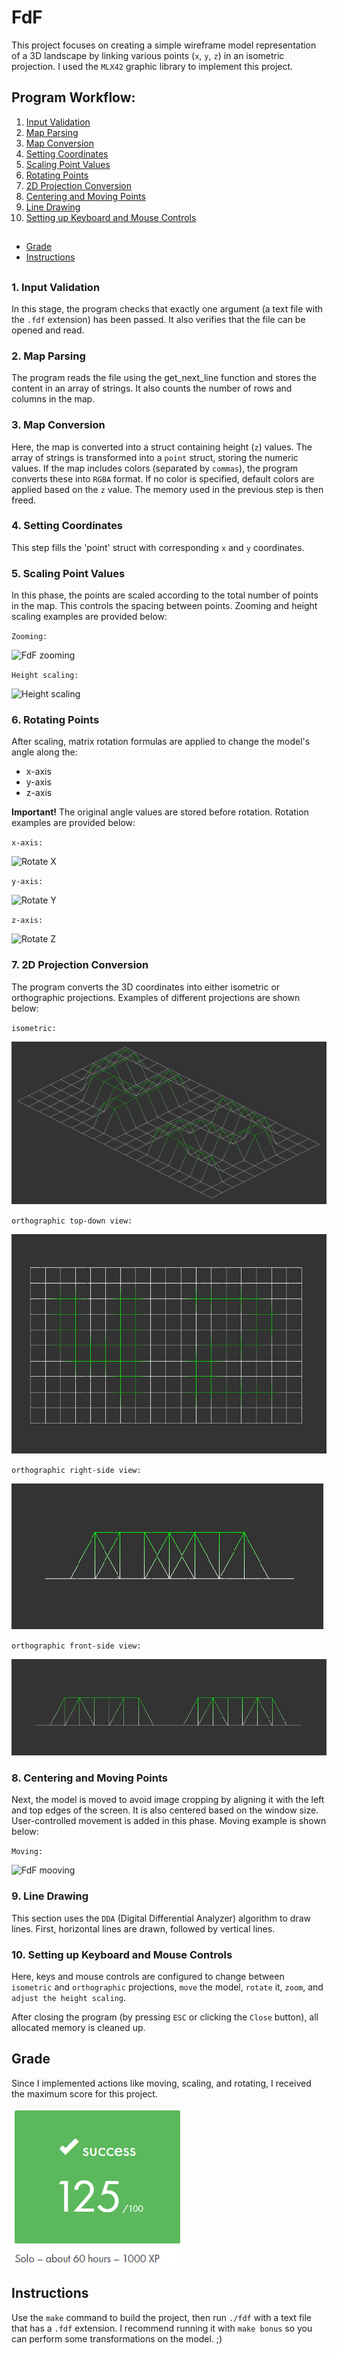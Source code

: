 # FdF

This project focuses on creating a simple wireframe model representation of a 3D landscape by linking various points (`x`, `y`, `z`) in an isometric projection. I used the `MLX42` graphic library to implement this project.

## Program Workflow:
<ol>
  <li><a href="#Input">Input Validation</a></li>
  <li><a href="#Parsing">Map Parsing</a></li>
  <li><a href="#MapConv">Map Conversion</a></li>
  <li><a href="#Set">Setting Coordinates</a></li>
  <li><a href="#Scaling">Scaling Point Values</a></li>
  <li><a href="#Rotating">Rotating Points</a></li>
  <li><a href="#2D">2D Projection Conversion</a></li>
  <li><a href="#Moving">Centering and Moving Points</a></li>
  <li><a href="#Drawing">Line Drawing</a></li>
  <li><a href="#Hooks">Setting up Keyboard and Mouse Controls</a></li>
</ol>

##

<ul>
  <li><a href="#Grade">Grade</a></li>
  <li><a href="#Instructions">Instructions</a></li>
</ul>

##

### <h3 id="Input">1. Input Validation</h3>
In this stage, the program checks that exactly one argument (a text file with the `.fdf` extension) has been passed. It also verifies that the file can be opened and read.

### <h3 id="Parsing">2. Map Parsing</h3>
The program reads the file using the get_next_line function and stores the content in an array of strings. It also counts the number of rows and columns in the map.

### <h3 id="MapConv">3. Map Conversion</h3>
Here, the map is converted into a struct containing height (`z`) values. The array of strings is transformed into a `point` struct, storing the numeric values. If the map includes colors (separated by `commas`), the program converts these into `RGBA` format. If no color is specified, default colors are applied based on the `z` value. The memory used in the previous step is then freed.

### <h3 id="Set">4. Setting Coordinates</h3>
This step fills the 'point' struct with corresponding `x` and `y` coordinates.

### <h3 id="Scaling">5. Scaling Point Values</h3>
In this phase, the points are scaled according to the total number of points in the map. This controls the spacing between points. Zooming and height scaling examples are provided below:

`Zooming:`

![FdF zooming](https://github.com/FPyMEHTAPIU/FdF/blob/main/media/Fdf_zoom.gif)

`Height scaling:`

![Height scaling](https://github.com/FPyMEHTAPIU/FdF/blob/main/media/Fdf_scale_z.gif)

### <h3 id="Rotating">6. Rotating Points</h3>
After scaling, matrix rotation formulas are applied to change the model's angle along the:

<ul>
  <li>x-axis</li>
  <li>y-axis</li>
  <li>z-axis</li>
</ul>

<b>Important!</b> The original angle values are stored before rotation.
Rotation examples are provided below:

`x-axis:`

![Rotate X](https://github.com/FPyMEHTAPIU/FdF/blob/main/media/FdF_x_rot.gif)

`y-axis:`

![Rotate Y](https://github.com/FPyMEHTAPIU/FdF/blob/main/media/FdF_y_rot.gif)

`z-axis:`

![Rotate Z](https://github.com/FPyMEHTAPIU/FdF/blob/main/media/FdF_z_rot.gif)

### <h3 id="2D">7. 2D Projection Conversion</h3>
The program converts the 3D coordinates into either isometric or orthographic projections.
Examples of different projections are shown below:

`isometric:`

![Isometry](https://github.com/FPyMEHTAPIU/FdF/blob/main/media/isometry.png)

`orthographic top-down view:`

![Orthographic top](https://github.com/FPyMEHTAPIU/FdF/blob/main/media/top_view.png)

`orthographic right-side view:`

![Orthographic right](https://github.com/FPyMEHTAPIU/FdF/blob/main/media/right_view.png)

`orthographic front-side view:`

![Orthographic front](https://github.com/FPyMEHTAPIU/FdF/blob/main/media/front_view.png)

### <h3 id="Moving">8. Centering and Moving Points</h3>
Next, the model is moved to avoid image cropping by aligning it with the left and top edges of the screen. It is also centered based on the window size. User-controlled movement is added in this phase.
Moving example is shown below:

`Moving:`

![FdF mooving](https://github.com/FPyMEHTAPIU/FdF/blob/main/media/Fdf_move.gif)

### <h3 id="Drawing">9. Line Drawing</h3>
This section uses the `DDA` (Digital Differential Analyzer) algorithm to draw lines. First, horizontal lines are drawn, followed by vertical lines.

### <h3 id="Hooks">10. Setting up Keyboard and Mouse Controls</h3>
Here, keys and mouse controls are configured to change between `isometric` and `orthographic` projections, `move` the model, `rotate` it, `zoom`, and `adjust the height scaling`.

After closing the program (by pressing `ESC` or clicking the `Close` button), all allocated memory is cleaned up.

## <h2 id="Grade">Grade</h2>
Since I implemented actions like moving, scaling, and rotating, I received the maximum score for this project.

![Grade](https://github.com/FPyMEHTAPIU/FdF/blob/main/media/grade.jpg)

## <h2 id="Instructions">Instructions</h2>
Use the `make` command to build the project, then run `./fdf` with a text file that has a `.fdf` extension. I recommend running it with `make bonus` so you can perform some transformations on the model. ;)
